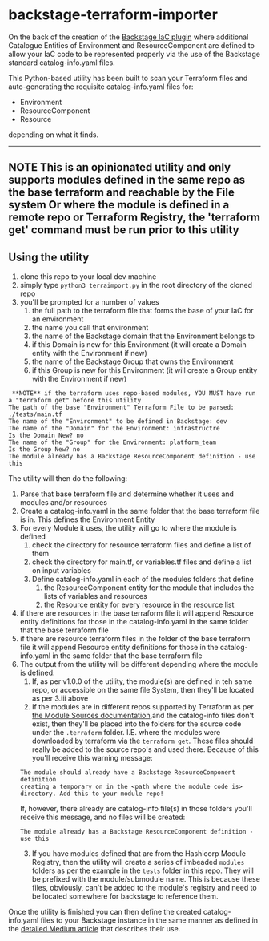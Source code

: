 # backstage-terraform-importer

On the back of the creation of the [Backstage IaC plugin](https://github.com/pogo61/Backstage-IaC-Plugin) 
where additional Catalogue Entities of Environment and ResourceComponent are defined to allow your IaC code
to be represented properly via the use of the Backstage standard catalog-info.yaml files.


This Python-based utility has been built to scan your Terraform files and auto-generating the requisite catalog-info.yaml files for:
* Environment
* ResourceComponent
* Resource

depending on what it finds.

---
**NOTE**
This is an opinionated utility and only supports modules defined in the same repo as the base terraform and reachable by the File system
Or where the module is defined in a remote repo or Terraform Registry, the 'terraform get' command must be run prior to this utility
--- 

## Using the utility
1. clone this repo to your local dev machine 
2. simply type `python3 terraimport.py` in the root directory of the cloned repo
3. you'll be prompted for a number of values
   1. the full path to the terraform file that forms the base of your IaC for an environment
   2. the name you call that environment
   3. the name of the Backstage domain that the Environment belongs to
   4. if this Domain is new for this Environment (it will create a Domain entity with the Environment if new)
   5. the name of the Backstage Group that owns the Environment 
   6. if this Group is new for this Environment (it will create a Group entity with the Environment if new)

```
 **NOTE** if the terraform uses repo-based modules, YOU MUST have run a "terraform get" before this utility
The path of the base "Environment" Terraform File to be parsed: ./tests/main.tf
The name of the "Environment" to be defined in Backstage: dev
The name of the "Domain" for the Environment: infrastructre
Is the Domain New? no
The name of the "Group" for the Environment: platform_team
Is the Group New? no
The module already has a Backstage ResourceComponent definition - use this
```
                                                             
 The utility will then do the following:
1. Parse that base terraform file and determine whether it uses and modules and/or resources
2. Create a catalog-info.yaml in the same folder that the base terraform file is in. This defines the Environment Entity
3. For every Module it uses, the utility will go to where the module is defined
   1. check the directory for resource terraform files and define a list of them
   2. check the directory for main.tf, or variables.tf files and define a list on input variables
   3. Define catalog-info.yaml in each of the modules folders that define 
      1. the ResourceComponent entity for the  module that includes the lists of variables and resources
      2. the Resource entity for every resource in the resource list
4. if there are resources in the base terraform file it will append Resource entity definitions for those in the catalog-info.yaml in the same folder that the base terraform file
5. if there are resource terraform files in the folder of the base terraform file it will append Resource entity definitions for those in the catalog-info.yaml in the same folder that the base terraform file
6. The output from the utility will be different depending where the module is defined:
   1. If, as per v1.0.0 of the utility, the module(s) are defined in teh same repo, or accessible on the same file System, then they'll be located as per 3.iii above
   2. If the modules are in different repos supported by Terraform as per [the Module Sources documentation](https://developer.hashicorp.com/terraform/language/modules/sources),and the catalog-info files don't exist, then they'll be placed into the folders for the source code under the `.terraform` folder. I.E. where the modules were downloaded by terraform via the `terraform get`. These files should really be added to the source repo's and used there. Because of this you'll receive this warning message:
   ```
   The module should already have a Backstage ResourceComponent definition
   creating a temporary on in the <path where the module code is> directory. Add this to your module repo!
   ```
   If, however, there already are catalog-info file(s) in those folders  you'll receive this message, and no files will be created: 
   ```
   The module already has a Backstage ResourceComponent definition - use this
   ```
   3. If you have modules defined that are from the Hashicorp Module Registry, then the utility will create a series of imbeaded `modules` folders as per the example in the `tests` folder in this repo. They will be prefixed with the module/submodule name. This is because these files, obviously, can't be added to the module's registry and need to be located somewhere for backstage to reference them. 

Once the utility is finished you can then define the created catalog-info.yaml files to your
Backstage instance in the same manner as defined in the [detailed Medium article](https://medium.com/@paulpogonoski/backstage-iac-support-392f34ea118e) that describes their use.
